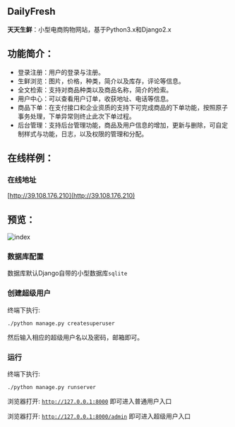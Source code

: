 ## DailyFresh

**天天生鲜**：小型电商购物网站，基于Python3.x和Django2.x



## 功能简介：

- 登录注册：用户的登录与注册。
- 生鲜浏览：图片，价格，种类，简介以及库存，评论等信息。
- 全文检索：支持对商品种类以及商品名称，简介的检索。
- 用户中心：可以查看用户订单，收获地址、电话等信息。
- 商品下单：在支付接口和企业资质的支持下可完成商品的下单功能，按照原子事务处理，下单异常则终止此次下单过程。
- 后台管理：支持后台管理功能，商品及用户信息的增加，更新与删除，可自定制样式与功能，日志，以及权限的管理和分配。


## 在线样例：

### 在线地址

[http://39.108.176.210](http://39.108.176.210)


## 预览：

![index](https://raw.githubusercontent.com/weilanhanf/Photos/master/DailyFresh/index.png)



### 数据库配置

数据库默认Django自带的小型数据库<code>sqlite</code>



### 创建超级用户

终端下执行:

<code>./python manage.py createsuperuser</code>

然后输入相应的超级用户名以及密码，邮箱即可。

### 运行

终端下执行:

<code>./python manage.py runserver</code>

浏览器打开: <code>http://127.0.0.1:8000</code> 即可进入普通用户入口

浏览器打开: <code>http://127.0.0.1:8000/admin</code> 即可进入超级用户入口




